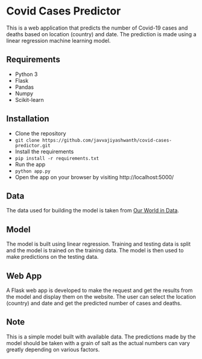 # Covid Cases Predictor
This is a web application that predicts the number of Covid-19 cases and deaths based on location (country) and date. The prediction is made using a linear regression machine learning model.

## Requirements
- Python 3
- Flask
- Pandas
- Numpy
- Scikit-learn

## Installation
- Clone the repository
- 
   ```git clone https://github.com/javvajiyashwanth/covid-cases-predictor.git```
- Install the requirements
- 
   ```pip install -r requirements.txt```
- Run the app
- 
   ```python app.py```
- Open the app on your browser by visiting http://localhost:5000/

## Data
The data used for building the model is taken from [Our World in Data](https://ourworldindata.org/coronavirus-data).

## Model
The model is built using linear regression. Training and testing data is split and the model is trained on the training data. The model is then used to make predictions on the testing data.

## Web App
A Flask web app is developed to make the request and get the results from the model and display them on the website. The user can select the location (country) and date and get the predicted number of cases and deaths.

## Note
This is a simple model built with available data. The predictions made by the model should be taken with a grain of salt as the actual numbers can vary greatly depending on various factors.